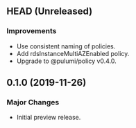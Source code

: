 ## HEAD (Unreleased)

### Improvements

- Use consistent naming of policies.
- Add rdsInstanceMultiAZEnabled policy.
- Upgrade to @pulumi/policy v0.4.0.

## 0.1.0 (2019-11-26)

### Major Changes

- Initial preview release.
